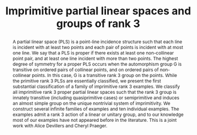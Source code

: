 ---
surname: Baykalov
speaker: Anton Baykalov
institution: University of Galway
website: https://anton-baykalov.github.io/
title: "Imprimitive partial linear spaces and groups of rank 3"
abstract: "A partial linear space (PLS) is a point-line incidence structure such that each line is incident with at least two points and each pair of points is incident with at most one line. We say that a PLS is proper if there exists at least one non-collinear point pair, and at least one line incident with more than two points. The highest degree of symmetry for a proper PLS occurs when the automorphism group G is transitive on ordered pairs of collinear points, and on ordered pairs of non-collinear points. In this case, G is a transitive rank 3 group on the points. While the primitive rank 3 PLSs are essentially classified, we present the first substantial classification of a family of imprimitive rank 3 examples. We classify all imprimitive rank 3 proper partial linear spaces such that the rank 3 group is  innately transitive (including quasiprimitive cases) or semiprimitive and induces an almost simple group on the unique nontrivial system of imprimitivity. We construct several infinite families of examples and ten individual examples. The examples admit a rank 3 action of a linear or unitary group, and to our knowledge most of our examples have not appeared before in the literature. This is a joint work with Alice Devillers and Cheryl Praeger."
---